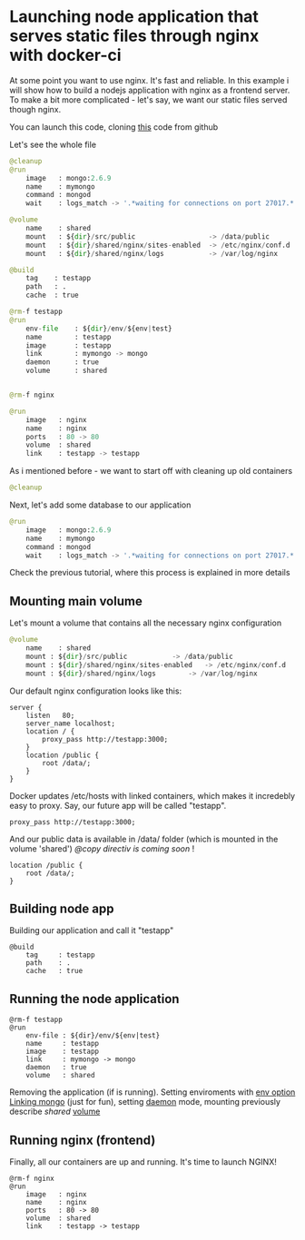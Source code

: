# Launching node application that serves static files through nginx with docker-ci

At some point you want to use nginx. It's fast and reliable. In this example i will show how to build a nodejs application with nginx as a frontend server. To make a bit more complicated - let's say, we want our static files served though nginx.

You can launch this code, cloning [this](https://github.com/docker-ci/tutorials/tree/master/nginx_mongo_node) code from github

Let's see the whole file
```python
@cleanup
@run
	image   : mongo:2.6.9
	name    : mymongo
	command : mongod
	wait    : logs_match -> '.*waiting for connections on port 27017.*'

@volume
	name 	: shared
	mount 	: ${dir}/src/public                  -> /data/public
	mount 	: ${dir}/shared/nginx/sites-enabled  -> /etc/nginx/conf.d
	mount 	: ${dir}/shared/nginx/logs           -> /var/log/nginx

@build
	tag    : testapp
	path   : .
	cache  : true

@rm-f testapp
@run
	env-file    : ${dir}/env/${env|test}
	name        : testapp
	image       : testapp
	link        : mymongo -> mongo
	daemon      : true
	volume      : shared


@rm-f nginx

@run
	image	: nginx
	name 	: nginx
	ports 	: 80 -> 80
	volume 	: shared
	link    : testapp -> testapp
```

As i mentioned before - we want to start off with cleaning up old containers

```python
@cleanup
```

Next, let's add some database to our application

```python
@run
	image 	: mongo:2.6.9
	name  	: mymongo
	command	: mongod
	wait  	: logs_match -> '.*waiting for connections on port 27017.*'
```

Check the previous tutorial, where this process is explained in more details


## Mounting main volume
Let's mount a volume that contains all the necessary nginx configuration
```python
@volume
	name 	: shared
	mount : ${dir}/src/public			-> /data/public
	mount : ${dir}/shared/nginx/sites-enabled	-> /etc/nginx/conf.d
	mount : ${dir}/shared/nginx/logs		-> /var/log/nginx
```

Our default nginx configuration looks like this:
```
server {
	listen   80;
	server_name localhost;
    location / {
        proxy_pass http://testapp:3000;
    }
    location /public {
    	root /data/;
    }
}
```

Docker updates /etc/hosts with linked containers, which makes it incredebly easy to proxy. Say, our future app will be called "testapp".

```
proxy_pass http://testapp:3000;
```

And our public data is available in /data/ folder (which is mounted in the volume 'shared')
*@copy directiv is coming soon* !

```
location /public {
    root /data/;
}
```

## Building node app
Building our application and call it "testapp"

```
@build
	tag 	: testapp
	path 	: .
	cache 	: true
```

## Running the node application
```
@rm-f testapp
@run
	env-file : ${dir}/env/${env|test}
	name     : testapp
	image    : testapp
	link     : mymongo -> mongo
	daemon   : true
	volume   : shared
```

Removing the application (if is running). 
Setting enviroments with [env option](/documentation#env-file)
[Linking mongo]((/documentation#link)) (just for fun), setting [daemon](/documentation#daemon) mode, mounting previously describe *shared* [volume](/documentation#volume)

## Running nginx (frontend)

Finally, all our containers are up and running. It's time to launch NGINX!
```
@rm-f nginx
@run
	image	: nginx
	name 	: nginx
	ports 	: 80 -> 80
	volume 	: shared
	link    : testapp -> testapp
```






